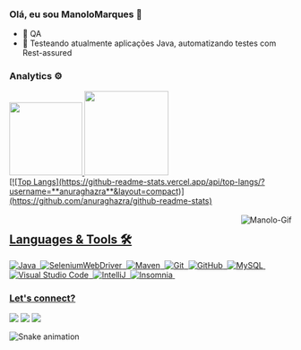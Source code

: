 ### Olá, eu sou ManoloMarques 👋

- 🔭 QA 
- 🌱 Testeando atualmente aplicações Java, automatizando testes com Rest-assured

### Analytics ⚙️
<div>
  <a href="https://beacons.ai/manolomarques">
  <img height="130em" src="https://github-readme-stats.vercel.app/api?username=manolomarques&show_icons=true&theme=tokyonight&include_all_commits=true&count_private=true"/>
  <img height="150em" src="https://github-readme-stats.vercel.app/api/top-langs/?username=manolomarques&layout=compact&hide=shell&theme=tokyonight"/>
</div>
  [![Top Langs](https://github-readme-stats.vercel.app/api/top-langs/?username=**anuraghazra**&layout=compact)](https://github.com/anuraghazra/github-readme-stats)

<div style="display: inline_block"><br>
  <img align="right" alt="Manolo-Gif" src="https://i.ibb.co/CW8yP8c/ezgif-com-gif-maker-1.gif">
</div>

## Languages & Tools 🛠
  ![Java](https://img.shields.io/badge/-Java-05122A?style=flat&logo=Java&logoColor=white)&nbsp;
  ![SeleniumWebDriver](https://img.shields.io/badge/-SeleniumWebDriver-05122A?style=flat&logo=selenium&logoColor=green)&nbsp;
  ![Maven](https://img.shields.io/badge/-Maven-05122A?style=flat&logo=apache-maven&logoColor=white)&nbsp;
  ![Git](https://img.shields.io/badge/-Git-05122A?style=flat&logo=git)&nbsp;
  ![GitHub](https://img.shields.io/badge/-GitHub-05122A?style=flat&logo=github)&nbsp;
  ![MySQL](https://img.shields.io/badge/-MySQL-05122A?style=flat&logo=mysql&logoColor=white)&nbsp;
  ![Visual Studio Code](https://img.shields.io/badge/-Visual%20Studio%20Code-05122A?style=flat&logo=visual-studio-code&logoColor=007ACC)&nbsp;
  ![IntelliJ](https://img.shields.io/badge/-IntelliJ-05122A?style=flat&logo=jetbrains)&nbsp;
  ![Insomnia](https://img.shields.io/badge/-Insomnia-05122A?style=flat&logo=insomnia&logoColor=purple)&nbsp;
### Let's connect?
<div>
 <a href="https://discord.gg/dRZEskTz" target="_blank"><img src="https://img.shields.io/badge/Discord-7289DA?style=for-the-badge&logo=discord&logoColor=white" target="_blank"></a> 
  <a href="https://www.linkedin.com/in/manoel-marques-ferreira-32379782" target="_blank"><img src="https://img.shields.io/badge/-LinkedIn-%230077B5?style=for-the-badge&logo=linkedin&logoColor=white" target="_blank"></a>
   <a href = "mailto:mfmfel@gmail.com"><img src="https://img.shields.io/badge/-Gmail-%23333?style=for-the-badge&logo=gmail&logoColor=white" target="_blank"></a>
 
   ![Snake animation](https://github.com/manolomarques/manolomarques/blob/output/github-contribution-grid-snake.svg)
</div>
  

  
